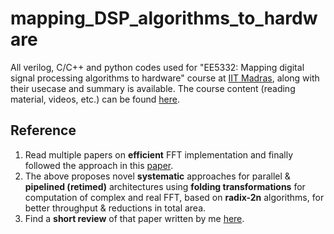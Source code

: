 # mapping_DSP_algorithms_to_hardware
All verilog, C/C++ and python codes used for "EE5332: Mapping digital signal processing algorithms to hardware" course at [IIT Madras](https://www.iitm.ac.in/), along with their usecase and summary is available. The course content (reading material, videos, etc.) can be found [here](https://www.youtube.com/playlist?list=PLco7dux9L7g1RrB8TqUVCMEeu86D7azeg).

## Reference
1. Read multiple papers on **efficient** FFT implementation and finally followed the approach in this [paper](https://ieeexplore.ieee.org/document/5776727). 
2. The above proposes novel **systematic** approaches for parallel & **pipelined (retimed)** architectures using **folding transformations** for computation of complex and real FFT, based on **radix-2n** algorithms, for better throughput & reductions in total area. 
3. Find a **short review** of that paper written by me [here](https://drive.google.com/file/d/13EEr6RtAh5V6N4mWk3bindacHIKLSNrA/view?usp=sharing).
